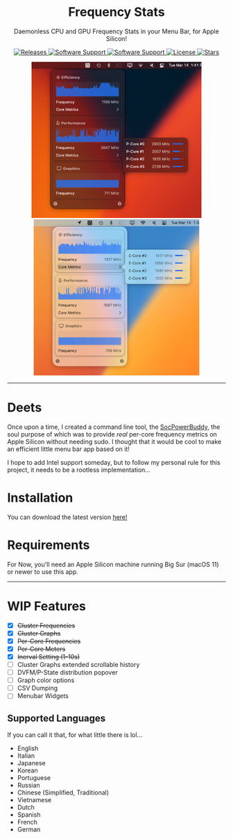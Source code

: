 <div>
<!--   <p align="center"> -->
<!--     <img width=86 height=86 alt="Icon" src="images/frequency-stats-icon.png"> -->
    <h1 align="center" style="">Frequency Stats</h1>
<!--     <p> -->
    <p align="center">
    Daemonless CPU and GPU Frequency Stats in your Menu Bar, for Apple Silicon!
    </p>
</div>

<p align="center">
    <a href="https://github.com/BitesPotatoBacks/FrequencyStats/releases">
        <img alt="Releases"  src="https://img.shields.io/github/release/BitesPotatoBacks/FrequencyStats.svg"/>
    </a>
    <a href="">
       <img alt="Software Support" src="https://img.shields.io/badge/platform-macOS-lightgray.svg"/>
    </a>
    <a href="">
       <img alt="Software Support" src="https://img.shields.io/badge/support-arm64-orange.svg"/>
    </a>
      <a href="https://github.com/BitesPotatoBacks/FrequencyStats/blob/main/LICENSE">
        <img alt="License" src="https://img.shields.io/github/license/BitesPotatoBacks/FrequencyStats.svg"/>
    </a>
    <a href="https://github.com/BitesPotatoBacks/FrequencyStats/stargazers">
        <img alt="Stars" src="https://img.shields.io/github/stars/BitesPotatoBacks/FrequencyStats.svg"/>
    </a>
</p>

<p align="center">
<img height=360 alt="Example Screenshot" src="images/example-img-dark2.png">
<img height=360 alt="Example Screenshot" src="images/example-mg-light2.png">
</p>

___

# Deets
Once upon a time, I created a command line tool, the [SocPowerBuddy](https://github.com/BitesPotatoBacks/SocPowerBuddy), the soul purpose of which was to provide _real_ per-core frequency metrics on Apple Silicon without needing sudo. I thought that it would be cool to make an efficient little menu bar app based on it!

I hope to add Intel support someday, but to follow my personal rule for this project, it needs to be a rootless implementation...

# Installation
You can download the latest version [here!](https://github.com/BitesPotatoBacks/FrequencyStats/releases)

# Requirements
For Now, you'll need an Apple Silicon machine running Big Sur (macOS 11) or newer to use this app. 

___

# WIP Features
- [x] ~~Cluster Frequencies~~
- [x] ~~Cluster Graphs~~
- [x] ~~Per-Core Frequencies~~
- [x] ~~Per-Core Meters~~
- [x] ~~Inerval Setting (1-10s)~~
- [ ] Cluster Graphs extended scrollable history
- [ ] DVFM/P-State distribution popover
- [ ] Graph color options
- [ ] CSV Dumping
- [ ] Menubar Widgets

## Supported Languages
If you can call it that, for what little there is lol...
- English
- Italian
- Japanese
- Korean
- Portuguese
- Russian
- Chinese (Simplified, Traditional)
- Vietnamese
- Dutch
- Spanish
- French
- German
